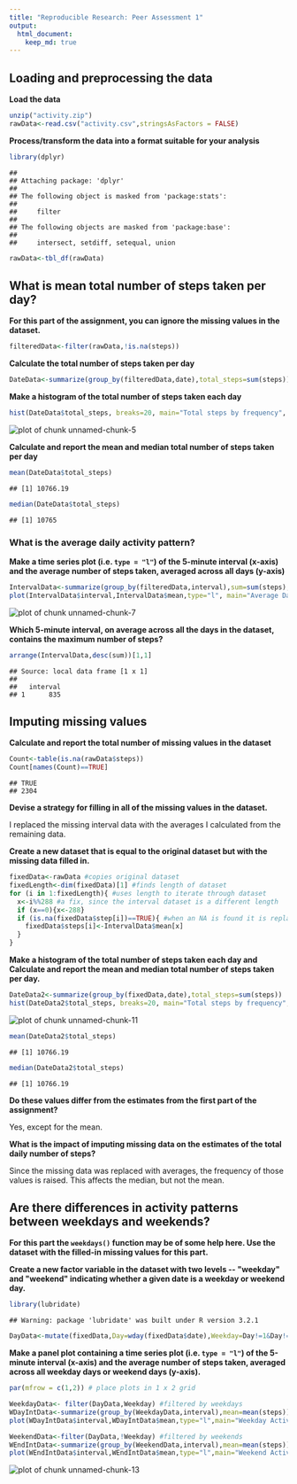 ```yaml
---
title: "Reproducible Research: Peer Assessment 1"
output: 
  html_document:
    keep_md: true
---
```


## Loading and preprocessing the data

**Load the data**


```r
unzip("activity.zip")
rawData<-read.csv("activity.csv",stringsAsFactors = FALSE)
```

**Process/transform the data into a format suitable for your analysis**


```r
library(dplyr)
```

```
## 
## Attaching package: 'dplyr'
## 
## The following object is masked from 'package:stats':
## 
##     filter
## 
## The following objects are masked from 'package:base':
## 
##     intersect, setdiff, setequal, union
```

```r
rawData<-tbl_df(rawData)
```


## What is mean total number of steps taken per day?

**For this part of the assignment, you can ignore the missing values in
the dataset.**


```r
filteredData<-filter(rawData,!is.na(steps))
```

**Calculate the total number of steps taken per day**


```r
DateData<-summarize(group_by(filteredData,date),total_steps=sum(steps))
```

**Make a histogram of the total number of steps taken each day**


```r
hist(DateData$total_steps, breaks=20, main="Total steps by frequency", xlab="Number of steps per day", ylab="Frequency")
```

![plot of chunk unnamed-chunk-5](figure/unnamed-chunk-5-1.png) 

**Calculate and report the mean and median total number of steps taken per day**


```r
mean(DateData$total_steps)
```

```
## [1] 10766.19
```

```r
median(DateData$total_steps)
```

```
## [1] 10765
```

### What is the average daily activity pattern?

**Make a time series plot (i.e. `type = "l"`) of the 5-minute interval (x-axis) and the average number of steps taken, averaged across all days (y-axis)**


```r
IntervalData<-summarize(group_by(filteredData,interval),sum=sum(steps),mean=mean(steps))
plot(IntervalData$interval,IntervalData$mean,type="l", main="Average Daily Activity", xlab="Interval", ylab="Average of Steps")
```

![plot of chunk unnamed-chunk-7](figure/unnamed-chunk-7-1.png) 

**Which 5-minute interval, on average across all the days in the dataset, contains the maximum number of steps?**


```r
arrange(IntervalData,desc(sum))[1,1]
```

```
## Source: local data frame [1 x 1]
## 
##   interval
## 1      835
```

## Imputing missing values

**Calculate and report the total number of missing values in the dataset**


```r
Count<-table(is.na(rawData$steps))
Count[names(Count)==TRUE]
```

```
## TRUE 
## 2304
```

**Devise a strategy for filling in all of the missing values in the dataset.**

I replaced the missing interval data with the averages I calculated from the remaining data.

**Create a new dataset that is equal to the original dataset but with the missing data filled in.**


```r
fixedData<-rawData #copies original dataset
fixedLength<-dim(fixedData)[1] #finds length of dataset
for (i in 1:fixedLength){ #uses length to iterate through dataset
  x<-i%%288 #a fix, since the interval dataset is a different length
  if (x==0){x<-288}
  if (is.na(fixedData$step[i])==TRUE){ #when an NA is found it is replaced, otherwise nothing happens
    fixedData$steps[i]<-IntervalData$mean[x]
  }
}
```


**Make a histogram of the total number of steps taken each day and Calculate and report the mean and median total number of steps taken per day.**


```r
DateData2<-summarize(group_by(fixedData,date),total_steps=sum(steps))
hist(DateData2$total_steps, breaks=20, main="Total steps by frequency", xlab="Number of steps per day", ylab="Frequency")
```

![plot of chunk unnamed-chunk-11](figure/unnamed-chunk-11-1.png) 

```r
mean(DateData2$total_steps)
```

```
## [1] 10766.19
```

```r
median(DateData2$total_steps)
```

```
## [1] 10766.19
```

**Do these values differ from the estimates from the first part of the assignment?**

Yes, except for the mean.

**What is the impact of imputing missing data on the estimates of the total daily number of steps?**

Since the missing data was replaced with averages, the frequency of those values is raised. This affects the median, but not the mean.

## Are there differences in activity patterns between weekdays and weekends?

**For this part the `weekdays()` function may be of some help here. Use the dataset with the filled-in missing values for this part.**

**Create a new factor variable in the dataset with two levels -- "weekday" and "weekend" indicating whether a given date is a weekday or weekend day.**


```r
library(lubridate)
```

```
## Warning: package 'lubridate' was built under R version 3.2.1
```

```r
DayData<-mutate(fixedData,Day=wday(fixedData$date),Weekday=Day!=1&Day!=7)
```

**Make a panel plot containing a time series plot (i.e. `type = "l"`) of the 5-minute interval (x-axis) and the average number of steps taken, averaged across all weekday days or weekend days (y-axis).**


```r
par(mfrow = c(1,2)) # place plots in 1 x 2 grid

WeekdayData<- filter(DayData,Weekday) #filtered by weekdays
WDayIntData<-summarize(group_by(WeekdayData,interval),mean=mean(steps))
plot(WDayIntData$interval,WDayIntData$mean,type="l",main="Weekday Activity", xlab="Interval", ylab="Average of Steps")

WeekendData<-filter(DayData,!Weekday) #filtered by weekends
WEndIntData<-summarize(group_by(WeekendData,interval),mean=mean(steps))
plot(WEndIntData$interval,WEndIntData$mean,type="l",main="Weekend Activity", xlab="Interval", ylab="Average of Steps")
```

![plot of chunk unnamed-chunk-13](figure/unnamed-chunk-13-1.png) 
